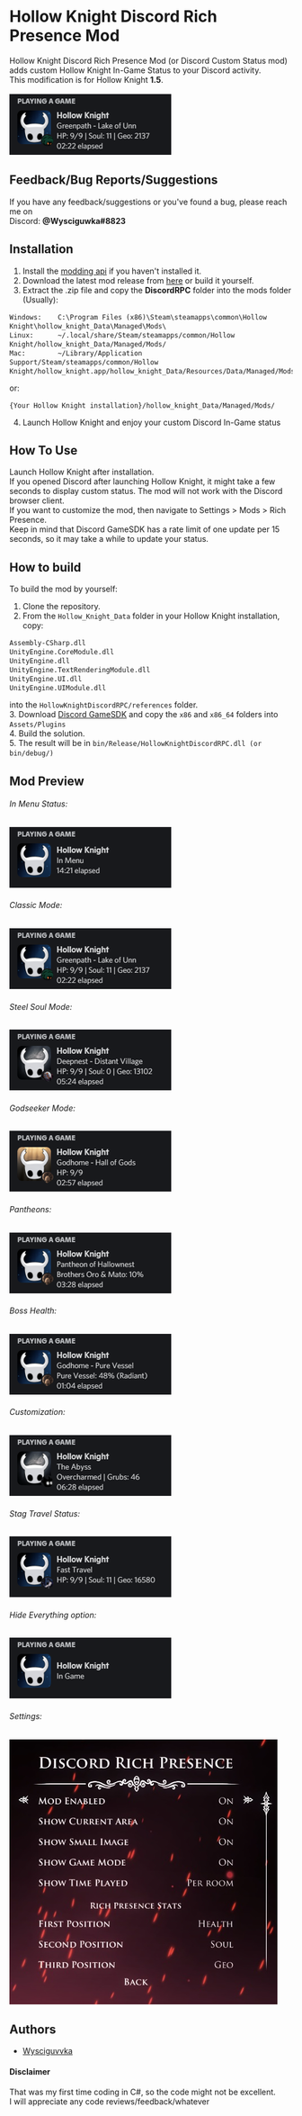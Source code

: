 
# Hollow Knight Discord Rich Presence Mod
Hollow Knight Discord Rich Presence Mod (or Discord Custom Status mod) adds custom Hollow Knight In-Game Status to your Discord activity.\
This modification is for Hollow Knight __1.5__.\
\
![Preview](/Previews/presence.png)

## Feedback/Bug Reports/Suggestions

If you have any feedback/suggestions or you've found a bug, please reach me on\
Discord: __@Wysciguwka#8823__


## Installation
1. Install the [modding api](https://github.com/hk-modding/api) if you haven't installed it.
2. Download the latest mod release from [here](https://github.com/Wysciguvvka/Hollow-Knight-Discord-RPC/releases) or build it yourself.
3. Extract the .zip file and copy the __DiscordRPC__ folder into the mods folder
(Usually):

``` 
Windows:	C:\Program Files (x86)\Steam\steamapps\common\Hollow Knight\hollow_knight_Data\Managed\Mods\
Linux:		~/.local/share/Steam/steamapps/common/Hollow Knight/hollow_knight_Data/Managed/Mods/
Mac:		~/Library/Application Support/Steam/steamapps/common/Hollow Knight/hollow_knight.app/hollow_knight_Data/Resources/Data/Managed/Mods/
```
or:
```
{Your Hollow Knight installation}/hollow_knight_Data/Managed/Mods/
```
4. Launch Hollow Knight and enjoy your custom Discord In-Game status
## How To Use

Launch Hollow Knight after installation.\
If you opened Discord after launching Hollow Knight, it might take a few seconds to display custom status.
The mod will not work with the Discord browser client.\
If you want to customize the mod, then navigate to Settings > Mods > Rich Presence.\
Keep in mind that Discord GameSDK has a rate limit of one update per 15 seconds, so it may take a while to update your status.


## How to build

To build the mod by yourself:
1. Clone the repository.
2. From the `Hollow_Knight_Data` folder in your Hollow Knight installation, copy:
```
Assembly-CSharp.dll
UnityEngine.CoreModule.dll
UnityEngine.dll
UnityEngine.TextRenderingModule.dll
UnityEngine.UI.dll
UnityEngine.UIModule.dll
```
into the `HollowKnightDiscordRPC/references` folder.\
3. Download [Discord GameSDK](https://discord.com/developers/docs/game-sdk/sdk-starter-guide) and copy the `x86` and `x86_64` folders into `Assets/Plugins`\
4. Build the solution.\
5. The result will be in `bin/Release/HollowKnightDiscordRPC.dll (or bin/debug/)`

## Mod Preview

###### In Menu Status:
![Menu](/Previews/menu.png)
###### Classic Mode:
![Classic Mode](/Previews/presence.png)
###### Steel Soul Mode:
![Steel Soul Mode](/Previews/steel.png)
###### Godseeker Mode:
![Godseeker Mode](/Previews/godseeker.png)
###### Pantheons:
![Customization](/Previews/pantheon.png)
###### Boss Health:
![Customization](/Previews/bosshp.png)
###### Customization:
![Customization](/Previews/others.png)
###### Stag Travel Status:
![Stag Travel](/Previews/travel.png)
###### Hide Everything option:
![Hide Everything](/Previews/hide.png)
###### Settings:
![Settings](/Previews/settings.jpg)

## Authors

- [Wysciguvvka](https://www.github.com/Wysciguvvka)

#### Disclaimer

That was my first time coding in C#, so the code might not be excellent.\
I will appreciate any code reviews/feedback/whatever

